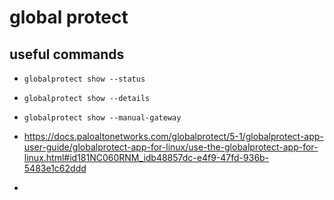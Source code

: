 # global protect

## useful commands

* `globalprotect show --status`
* `globalprotect show --details`
* `globalprotect show --manual-gateway`

* https://docs.paloaltonetworks.com/globalprotect/5-1/globalprotect-app-user-guide/globalprotect-app-for-linux/use-the-globalprotect-app-for-linux.html#id181NC060RNM_idb48857dc-e4f9-47fd-936b-5483e1c62ddd
*